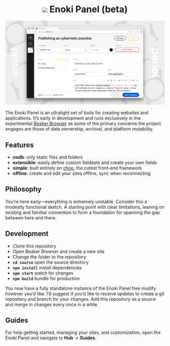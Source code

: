 <h1 align="center"><img src="favicon.png" height="22px"> Enoki Panel (beta)</h1>

![](assets/meta.jpg)

The Enoki Panel is an ultralight set of tools for creating websites and applications. It’s early in development and runs exclusively in the experimental [Beaker Browser](https://beakerbrowser.com) as some of the primary concerns the project engages are those of data ownership, archival, and platform mutability.

## Features

- **nodb**: only static files and folders
- **extensible**: easily define custom fieldsets and create your own fields
- **simple**: built entirely on [choo](https://choo.io), the cutest front-end framework
- **offline**: create and edit your sites offline, sync when reconnecting

## Philosophy

You’re here early—everything is extremely unstable. Consider this a modestly functional sketch. A starting point with clear limitations, leaning on existing and familiar convention to form a foundation for spanning the gap between here and there.

## Development

- Clone this repository
- Open Beaker Browser and create a new site
- Change the folder to the repository
- **`cd source`** open the source directory
- **`npm install`** install dependencies
- **`npm start`** watch for changes
- **`npm build`** bundle for production

You now have a fully standalone instance of the Enoki Panel free modify however you’d like. I’d suggest if you’d like to receive updates to create a git repository and branch for your changes. Add this repository as a source and merge in changes every once in a while.

## Guides

For help getting started, managing your sites, and customization, open the Enoki Panel and navigate to **Hub** → **Guides**.